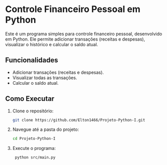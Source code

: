# Controle Financeiro Pessoal em Python

Este é um programa simples para controle financeiro pessoal, desenvolvido em Python. Ele permite adicionar transações (receitas e despesas), visualizar o histórico e calcular o saldo atual.

## Funcionalidades

- Adicionar transações (receitas e despesas).
- Visualizar todas as transações.
- Calcular o saldo atual.

## Como Executar

1. Clone o repositório:
   ```bash
   git clone https://github.com/Elton1466/Projeto-Python-I.git

2. Navegue até a pasta do projeto:
   ```bash
   cd Projeto-Python-I

3. Execute o programa:
   ```bash
    python src/main.py
